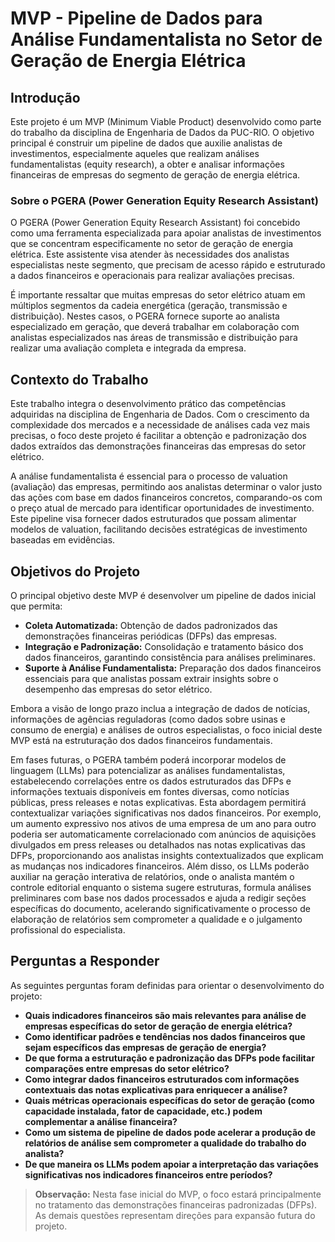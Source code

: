 # MVP - Pipeline de Dados para Análise Fundamentalista no Setor de Geração de Energia Elétrica

## Introdução

Este projeto é um MVP (Minimum Viable Product) desenvolvido como parte do trabalho da disciplina de Engenharia de Dados da PUC-RIO. O objetivo principal é construir um pipeline de dados que auxilie analistas de investimentos, especialmente aqueles que realizam análises fundamentalistas (equity research), a obter e analisar informações financeiras de empresas do segmento de geração de energia elétrica.

### Sobre o PGERA (Power Generation Equity Research Assistant)

O PGERA (Power Generation Equity Research Assistant) foi concebido como uma ferramenta especializada para apoiar analistas de investimentos que se concentram especificamente no setor de geração de energia elétrica. Este assistente visa atender às necessidades dos analistas especialistas neste segmento, que precisam de acesso rápido e estruturado a dados financeiros e operacionais para realizar avaliações precisas.

É importante ressaltar que muitas empresas do setor elétrico atuam em múltiplos segmentos da cadeia energética (geração, transmissão e distribuição). Nestes casos, o PGERA fornece suporte ao analista especializado em geração, que deverá trabalhar em colaboração com analistas especializados nas áreas de transmissão e distribuição para realizar uma avaliação completa e integrada da empresa. 

## Contexto do Trabalho

Este trabalho integra o desenvolvimento prático das competências adquiridas na disciplina de Engenharia de Dados. Com o crescimento da complexidade dos mercados e a necessidade de análises cada vez mais precisas, o foco deste projeto é facilitar a obtenção e padronização dos dados extraídos das demonstrações financeiras das empresas do setor elétrico.

A análise fundamentalista é essencial para o processo de valuation (avaliação) das empresas, permitindo aos analistas determinar o valor justo das ações com base em dados financeiros concretos, comparando-os com o preço atual de mercado para identificar oportunidades de investimento. Este pipeline visa fornecer dados estruturados que possam alimentar modelos de valuation, facilitando decisões estratégicas de investimento baseadas em evidências.

## Objetivos do Projeto

O principal objetivo deste MVP é desenvolver um pipeline de dados inicial que permita:

- **Coleta Automatizada:** Obtenção de dados padronizados das demonstrações financeiras periódicas (DFPs) das empresas.
- **Integração e Padronização:** Consolidação e tratamento básico dos dados financeiros, garantindo consistência para análises preliminares.
- **Suporte à Análise Fundamentalista:** Preparação dos dados financeiros essenciais para que analistas possam extrair insights sobre o desempenho das empresas do setor elétrico.

Embora a visão de longo prazo inclua a integração de dados de notícias, informações de agências reguladoras (como dados sobre usinas e consumo de energia) e análises de outros especialistas, o foco inicial deste MVP está na estruturação dos dados financeiros fundamentais.

Em fases futuras, o PGERA também poderá incorporar modelos de linguagem (LLMs) para potencializar as análises fundamentalistas, estabelecendo correlações entre os dados estruturados das DFPs e informações textuais disponíveis em fontes diversas, como notícias públicas, press releases e notas explicativas. Esta abordagem permitirá contextualizar variações significativas nos dados financeiros. Por exemplo, um aumento expressivo nos ativos de uma empresa de um ano para outro poderia ser automaticamente correlacionado com anúncios de aquisições divulgados em press releases ou detalhados nas notas explicativas das DFPs, proporcionando aos analistas insights contextualizados que explicam as mudanças nos indicadores financeiros. Além disso, os LLMs poderão auxiliar na geração interativa de relatórios, onde o analista mantém o controle editorial enquanto o sistema sugere estruturas, formula análises preliminares com base nos dados processados e ajuda a redigir seções específicas do documento, acelerando significativamente o processo de elaboração de relatórios sem comprometer a qualidade e o julgamento profissional do especialista.

## Perguntas a Responder

As seguintes perguntas foram definidas para orientar o desenvolvimento do projeto:

- **Quais indicadores financeiros são mais relevantes para análise de empresas específicas do setor de geração de energia elétrica?**
- **Como identificar padrões e tendências nos dados financeiros que sejam específicos das empresas de geração de energia?**
- **De que forma a estruturação e padronização das DFPs pode facilitar comparações entre empresas do setor elétrico?**
- **Como integrar dados financeiros estruturados com informações contextuais das notas explicativas para enriquecer a análise?**
- **Quais métricas operacionais específicas do setor de geração (como capacidade instalada, fator de capacidade, etc.) podem complementar a análise financeira?**
- **Como um sistema de pipeline de dados pode acelerar a produção de relatórios de análise sem comprometer a qualidade do trabalho do analista?**
- **De que maneira os LLMs podem apoiar a interpretação das variações significativas nos indicadores financeiros entre períodos?**

> **Observação:** Nesta fase inicial do MVP, o foco estará principalmente no tratamento das demonstrações financeiras padronizadas (DFPs). As demais questões representam direções para expansão futura do projeto.